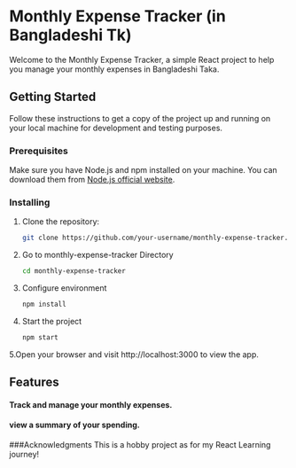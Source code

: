 # Monthly Expense Tracker (in Bangladeshi Tk)

Welcome to the Monthly Expense Tracker, a simple React project to help you manage your monthly expenses in Bangladeshi Taka.

## Getting Started

Follow these instructions to get a copy of the project up and running on your local machine for development and testing purposes.

### Prerequisites

Make sure you have Node.js and npm installed on your machine. You can download them from [Node.js official website](https://nodejs.org/).

### Installing

1. Clone the repository:

   ```bash
   git clone https://github.com/your-username/monthly-expense-tracker.git
2. Go to monthly-expense-tracker Directory
   ```bash
   cd monthly-expense-tracker
3. Configure environment
   ```bash
   npm install
4. Start the project
    ```bash
   npm start
5.Open your browser and visit http://localhost:3000 to view the app.

## Features
#### Track and manage your monthly expenses.
#### view a summary of your spending.


###Acknowledgments
This is a hobby project as for my React Learning journey!


